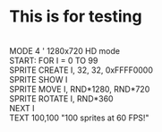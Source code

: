 # This is for testing

<BR>
MODE 4                        ' 1280x720 HD mode<BR>
START:
FOR I = 0 TO 99<BR>
SPRITE CREATE I, 32, 32, 0xFFFF0000<BR>
SPRITE SHOW I<BR>
SPRITE MOVE I, RND*1280, RND*720<BR>
SPRITE ROTATE I, RND*360<BR>
NEXT I<BR>
TEXT 100,100 "100 sprites at 60 FPS!"<BR>
